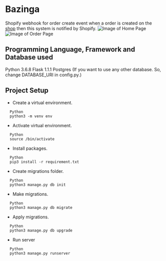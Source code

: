 # Bazinga
Shopify webhook for order create event when a order is created on the [shop](https://bazingashubhamtest.myshopify.com/) then this system is notified by Shopify.
![Image of Home Page](https://drive.google.com/file/d/1HOqfg2u1_ybo1V-Dwrs0C8e7cIeflv85/view?usp=sharing)
![Image of Order Page](https://drive.google.com/file/d/1GKIqVuPkVfMufqmHhSX4X9aw7Is_SyAU/view?usp=sharing)

## Programming Language, Framework and Database used
 Python 3.6.8
 Flask 1.1.1
 Postgres
 (If you want to use any other database. So, change DATABASE_URI in config.py.)

## Project Setup
* Create a virtual environment. 
```
  Python
  python3 -m venv env
```
* Activate virtual environment.
```
  Python
  source /bin/activate
```
* Install packages.
```
  Python
  pip3 install -r requirement.txt
```
* Create migrations folder.
```
  Python
  python3 manage.py db init
```
* Make migrations.
```
  Python
  python3 manage.py db migrate
```
* Apply migrations.
```
  Python
  python3 manage.py db upgrade
```
* Run server
```
  Python
  python3 manage.py runserver
```
